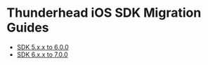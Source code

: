 # Thunderhead iOS SDK Migration Guides
* [SDK 5.x.x to 6.0.0](THUNDERHEAD-6.0.0-MIGRATION-GUIDE.md)
* [SDK 6.x.x to 7.0.0](THUNDERHEAD-7.0.0-MIGRATION-GUIDE.md)